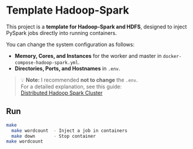 # Template Hadoop-Spark

This project is a **template for Hadoop-Spark and HDFS**, designed to inject PySpark jobs directly into running containers.

You can change the system configuration as follows:

- **Memory, Cores, and Instances** for the worker and master in `docker-compose-hadoop-spark.yml`.
- **Directories, Ports, and Hostnames** in `.env`.

> 💡 **Note:** I recommended **not to change** the `.env`.  
> For a detailed explanation, see this guide:  
> [Distributed Hadoop Spark Cluster](https://medium.com/@ahmetfurkandemir/distributed-hadoop-cluster-1-spark-with-all-dependincies-03c8ec616166)

## Run
```bash
make
  make wordcount  - Inject a job in containers
  make down       - Stop container
make wordcount
